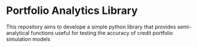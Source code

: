 Portfolio Analytics Library
========================

This repository aims to develope a simple python library that provides semi-analytical functions useful for testing the accuracy of credit portfolio simulation models
